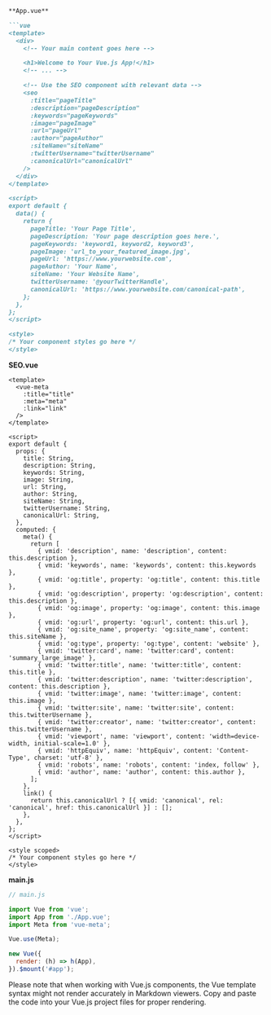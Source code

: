 
```markdown
**App.vue**

```vue
<template>
  <div>
    <!-- Your main content goes here -->

    <h1>Welcome to Your Vue.js App!</h1>
    <!-- ... -->

    <!-- Use the SEO component with relevant data -->
    <seo
      :title="pageTitle"
      :description="pageDescription"
      :keywords="pageKeywords"
      :image="pageImage"
      :url="pageUrl"
      :author="pageAuthor"
      :siteName="siteName"
      :twitterUsername="twitterUsername"
      :canonicalUrl="canonicalUrl"
    />
  </div>
</template>

<script>
export default {
  data() {
    return {
      pageTitle: 'Your Page Title',
      pageDescription: 'Your page description goes here.',
      pageKeywords: 'keyword1, keyword2, keyword3',
      pageImage: 'url_to_your_featured_image.jpg',
      pageUrl: 'https://www.yourwebsite.com',
      pageAuthor: 'Your Name',
      siteName: 'Your Website Name',
      twitterUsername: '@yourTwitterHandle',
      canonicalUrl: 'https://www.yourwebsite.com/canonical-path',
    };
  },
};
</script>

<style>
/* Your component styles go here */
</style>
```

**SEO.vue**

```vue
<template>
  <vue-meta
    :title="title"
    :meta="meta"
    :link="link"
  />
</template>

<script>
export default {
  props: {
    title: String,
    description: String,
    keywords: String,
    image: String,
    url: String,
    author: String,
    siteName: String,
    twitterUsername: String,
    canonicalUrl: String,
  },
  computed: {
    meta() {
      return [
        { vmid: 'description', name: 'description', content: this.description },
        { vmid: 'keywords', name: 'keywords', content: this.keywords },
        { vmid: 'og:title', property: 'og:title', content: this.title },
        { vmid: 'og:description', property: 'og:description', content: this.description },
        { vmid: 'og:image', property: 'og:image', content: this.image },
        { vmid: 'og:url', property: 'og:url', content: this.url },
        { vmid: 'og:site_name', property: 'og:site_name', content: this.siteName },
        { vmid: 'og:type', property: 'og:type', content: 'website' },
        { vmid: 'twitter:card', name: 'twitter:card', content: 'summary_large_image' },
        { vmid: 'twitter:title', name: 'twitter:title', content: this.title },
        { vmid: 'twitter:description', name: 'twitter:description', content: this.description },
        { vmid: 'twitter:image', name: 'twitter:image', content: this.image },
        { vmid: 'twitter:site', name: 'twitter:site', content: this.twitterUsername },
        { vmid: 'twitter:creator', name: 'twitter:creator', content: this.twitterUsername },
        { vmid: 'viewport', name: 'viewport', content: 'width=device-width, initial-scale=1.0' },
        { vmid: 'httpEquiv', name: 'httpEquiv', content: 'Content-Type', charset: 'utf-8' },
        { vmid: 'robots', name: 'robots', content: 'index, follow' },
        { vmid: 'author', name: 'author', content: this.author },
      ];
    },
    link() {
      return this.canonicalUrl ? [{ vmid: 'canonical', rel: 'canonical', href: this.canonicalUrl }] : [];
    },
  },
};
</script>

<style scoped>
/* Your component styles go here */
</style>
```

**main.js**

```javascript
// main.js

import Vue from 'vue';
import App from './App.vue';
import Meta from 'vue-meta';

Vue.use(Meta);

new Vue({
  render: (h) => h(App),
}).$mount('#app');
```

Please note that when working with Vue.js components, the Vue template syntax might not render accurately in Markdown viewers. Copy and paste the code into your Vue.js project files for proper rendering.
